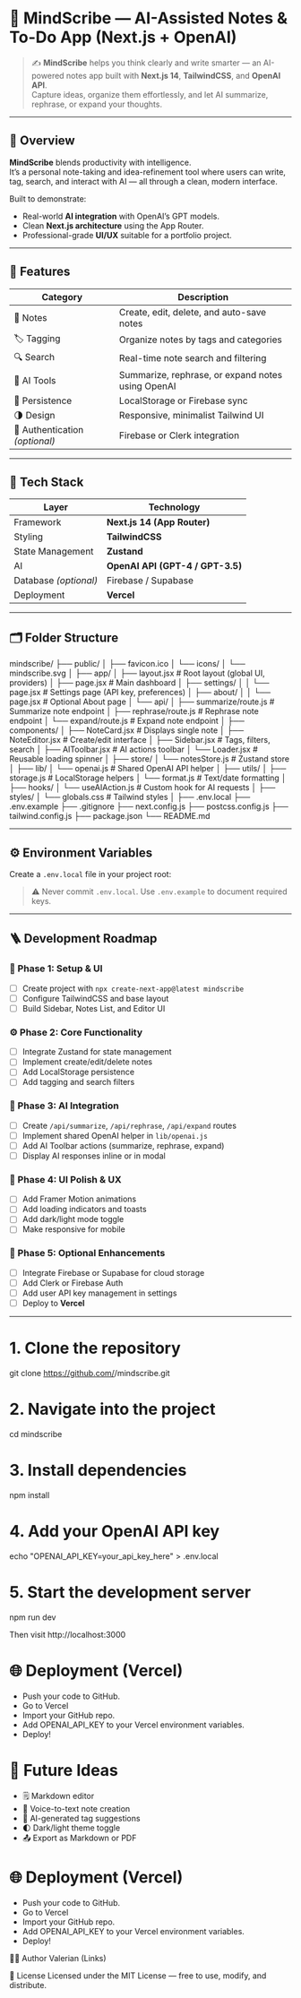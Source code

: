 # 🧠 MindScribe — AI-Assisted Notes & To-Do App (Next.js + OpenAI)

> ✍️ **MindScribe** helps you think clearly and write smarter — an AI-powered notes app built with **Next.js 14**, **TailwindCSS**, and **OpenAI API**.  
> Capture ideas, organize them effortlessly, and let AI summarize, rephrase, or expand your thoughts.

---

## 🌟 Overview

**MindScribe** blends productivity with intelligence.  
It’s a personal note-taking and idea-refinement tool where users can write, tag, search, and interact with AI — all through a clean, modern interface.

Built to demonstrate:
- Real-world **AI integration** with OpenAI’s GPT models.  
- Clean **Next.js architecture** using the App Router.  
- Professional-grade **UI/UX** suitable for a portfolio project.

---

## 🧩 Features

| Category | Description |
|-----------|--------------|
| 📝 Notes | Create, edit, delete, and auto-save notes |
| 🏷️ Tagging | Organize notes by tags and categories |
| 🔍 Search | Real-time note search and filtering |
| 🤖 AI Tools | Summarize, rephrase, or expand notes using OpenAI |
| 💾 Persistence | LocalStorage or Firebase sync |
| 🌗 Design | Responsive, minimalist Tailwind UI |
| 🔐 Authentication *(optional)* | Firebase or Clerk integration |

---

## 🧰 Tech Stack

| Layer | Technology |
|-------|-------------|
| Framework | **Next.js 14 (App Router)** |
| Styling | **TailwindCSS** |
| State Management | **Zustand** |
| AI | **OpenAI API (GPT-4 / GPT-3.5)** |
| Database *(optional)* | Firebase / Supabase |
| Deployment | **Vercel** |

---

## 🗂️ Folder Structure
mindscribe/
├── public/
│ ├── favicon.ico
│ └── icons/
│ └── mindscribe.svg
│
├── app/
│ ├── layout.jsx # Root layout (global UI, providers)
│ ├── page.jsx # Main dashboard
│ ├── settings/
│ │ └── page.jsx # Settings page (API key, preferences)
│ ├── about/
│ │ └── page.jsx # Optional About page
│ └── api/
│ ├── summarize/route.js # Summarize note endpoint
│ ├── rephrase/route.js # Rephrase note endpoint
│ └── expand/route.js # Expand note endpoint
│
├── components/
│ ├── NoteCard.jsx # Displays single note
│ ├── NoteEditor.jsx # Create/edit interface
│ ├── Sidebar.jsx # Tags, filters, search
│ ├── AIToolbar.jsx # AI actions toolbar
│ └── Loader.jsx # Reusable loading spinner
│
├── store/
│ └── notesStore.js # Zustand store
│
├── lib/
│ └── openai.js # Shared OpenAI API helper
│
├── utils/
│ ├── storage.js # LocalStorage helpers
│ └── format.js # Text/date formatting
│
├── hooks/
│ └── useAIAction.js # Custom hook for AI requests
│
├── styles/
│ └── globals.css # Tailwind styles
│
├── .env.local
├── .env.example
├── .gitignore
├── next.config.js
├── postcss.config.js
├── tailwind.config.js
├── package.json
└── README.md


---

## ⚙️ Environment Variables

Create a `.env.local` file in your project root:

> ⚠️ Never commit `.env.local`. Use `.env.example` to document required keys.

---

## 🪜 Development Roadmap

### 🧱 Phase 1: Setup & UI
- [ ] Create project with `npx create-next-app@latest mindscribe`
- [ ] Configure TailwindCSS and base layout
- [ ] Build Sidebar, Notes List, and Editor UI

### ⚙️ Phase 2: Core Functionality
- [ ] Integrate Zustand for state management
- [ ] Implement create/edit/delete notes
- [ ] Add LocalStorage persistence
- [ ] Add tagging and search filters

### 🤖 Phase 3: AI Integration
- [ ] Create `/api/summarize`, `/api/rephrase`, `/api/expand` routes
- [ ] Implement shared OpenAI helper in `lib/openai.js`
- [ ] Add AI Toolbar actions (summarize, rephrase, expand)
- [ ] Display AI responses inline or in modal

### 🎨 Phase 4: UI Polish & UX
- [ ] Add Framer Motion animations
- [ ] Add loading indicators and toasts
- [ ] Add dark/light mode toggle
- [ ] Make responsive for mobile

### 🧩 Phase 5: Optional Enhancements
- [ ] Integrate Firebase or Supabase for cloud storage
- [ ] Add Clerk or Firebase Auth
- [ ] Add user API key management in settings
- [ ] Deploy to **Vercel**

---

# 1. Clone the repository
git clone https://github.com/<your-username>/mindscribe.git

# 2. Navigate into the project
cd mindscribe

# 3. Install dependencies
npm install

# 4. Add your OpenAI API key
echo "OPENAI_API_KEY=your_api_key_here" > .env.local

# 5. Start the development server
npm run dev

Then visit http://localhost:3000


# 🌐 Deployment (Vercel)
- Push your code to GitHub.
- Go to Vercel
- Import your GitHub repo.
- Add OPENAI_API_KEY to your Vercel environment variables.
- Deploy!

# 🧭 Future Ideas
- 🗒️ Markdown editor
- 🎤 Voice-to-text note creation
- 🧠 AI-generated tag suggestions
- 🌓 Dark/light theme toggle
- 📤 Export as Markdown or PDF

# 🌐 Deployment (Vercel)
- Push your code to GitHub.
- Go to Vercel
- Import your GitHub repo.
- Add OPENAI_API_KEY to your Vercel environment variables.
- Deploy!


🧑‍💻 Author
Valerian
(Links)

📜 License
Licensed under the MIT License — free to use, modify, and distribute.